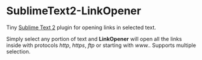 SublimeText2-LinkOpener
=======================

Tiny [Sublime Text 2](http://www.sublimetext.com/) plugin for opening links in selected text.

Simply select any portion of text and **LinkOpener** will open all the links inside with protocols *http*, *https*, *ftp* or starting with *www.*. Supports multiple selection.